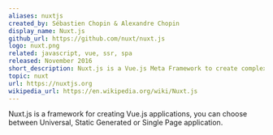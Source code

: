```yaml
---
aliases: nuxtjs
created_by: Sébastien Chopin & Alexandre Chopin
display_name: Nuxt.js
github_url: https://github.com/nuxt/nuxt.js
logo: nuxt.png
related: javascript, vue, ssr, spa
released: November 2016
short_description: Nuxt.js is a Vue.js Meta Framework to create complex, fast & universal web applications quickly.
topic: nuxt
url: https://nuxtjs.org
wikipedia_url: https://en.wikipedia.org/wiki/Nuxt.js
---
```

Nuxt.js is a framework for creating Vue.js applications, you can choose between Universal, Static Generated or Single Page application.